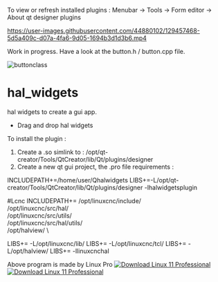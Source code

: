 
To view or refresh installed plugins :
Menubar -> Tools -> Form editor -> About qt designer plugins

https://user-images.githubusercontent.com/44880102/129457468-5d5a409c-d07a-4fa6-9d05-1694b3d1d3b6.mp4

Work in progress. Have a look at the button.h / button.cpp file.

![buttonclass](https://user-images.githubusercontent.com/44880102/129457476-1e958650-0b80-4913-b90b-ab39967ec7ed.jpg)

# hal_widgets
hal widgets to create a gui app. 

- Drag and drop hal widgets

To install the plugin :

1. Create a .so simlink to : /opt/qt-creator/Tools/QtCreator/lib/Qt/plugins/designer
2. Create a new qt gui project, the .pro file requirements :

INCLUDEPATH+=/home/user/Qhalwidgets
LIBS+=-L/opt/qt-creator/Tools/QtCreator/lib/Qt/plugins/designer -lhalwidgetsplugin

#Lcnc
INCLUDEPATH+=   /opt/linuxcnc/include/ \
                /opt/linuxcnc/src/hal/ \
                /opt/linuxcnc/src/utils/ \
                /opt/linuxcnc/src/hal/utils/ \
                /opt/halview/ \

LIBS+= -L/opt/linuxcnc/lib/
LIBS+= -L/opt/linuxcnc/tcl/
LIBS+= -L/opt/halview/
LIBS+= -llinuxcnchal

Above program is made by Linux Pro
[![Download Linux 11 Professional ](https://a.fsdn.com/con/app/sf-download-button)](https://sourceforge.net/projects/linux-11-pro/files/latest/download)
[![Download Linux 11 Professional ](https://img.shields.io/sourceforge/dt/linux-11-pro.svg)](https://sourceforge.net/projects/linux-11-pro/files/latest/download)
